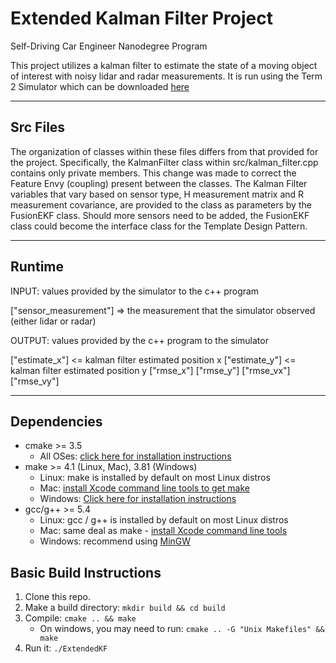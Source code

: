 # Extended Kalman Filter Project
Self-Driving Car Engineer Nanodegree Program

This project utilizes a kalman filter to estimate the state of a moving object of interest with noisy lidar and radar measurements.  It is run using the Term 2 Simulator which can be downloaded [here](https://github.com/udacity/self-driving-car-sim/releases)

---

## Src Files
The organization of classes within these files differs from that provided for the project.  Specifically, the KalmanFilter class within src/kalman_filter.cpp contains only private members.  This change was made to correct the Feature Envy (coupling) present between the classes.  The Kalman Filter variables that vary based on sensor type, H measurement matrix and R measurement covariance, are provided to the class as parameters by the FusionEKF class.  Should more sensors need to be added, the FusionEKF class could become the interface class for the Template Design Pattern. 

---

## Runtime

INPUT: values provided by the simulator to the c++ program

["sensor_measurement"] => the measurement that the simulator observed (either lidar or radar)

OUTPUT: values provided by the c++ program to the simulator

["estimate_x"] <= kalman filter estimated position x
["estimate_y"] <= kalman filter estimated position y
["rmse_x"]
["rmse_y"]
["rmse_vx"]
["rmse_vy"]

---

## Dependencies

* cmake >= 3.5
  * All OSes: [click here for installation instructions](https://cmake.org/install/)
* make >= 4.1 (Linux, Mac), 3.81 (Windows)
  * Linux: make is installed by default on most Linux distros
  * Mac: [install Xcode command line tools to get make](https://developer.apple.com/xcode/features/)
  * Windows: [Click here for installation instructions](http://gnuwin32.sourceforge.net/packages/make.htm)
* gcc/g++ >= 5.4
  * Linux: gcc / g++ is installed by default on most Linux distros
  * Mac: same deal as make - [install Xcode command line tools](https://developer.apple.com/xcode/features/)
  * Windows: recommend using [MinGW](http://www.mingw.org/)

## Basic Build Instructions

1. Clone this repo.
2. Make a build directory: `mkdir build && cd build`
3. Compile: `cmake .. && make` 
   * On windows, you may need to run: `cmake .. -G "Unix Makefiles" && make`
4. Run it: `./ExtendedKF `
